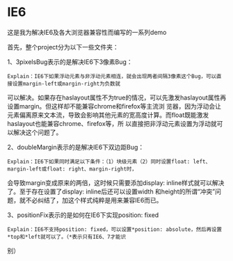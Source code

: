 IE6
===

这是我为解决IE6及各大浏览器兼容性而编写的一系列demo

首先，整个project分为以下一些文件夹：

1、3pixelsBug表示的是解决IE6下3像素Bug：

    Explain：IE6下如果浮动元素与非浮动元素相连，就会出现两者间隔3像素这个Bug，可以直接设置margin-left或margin-right为负数就
可以解决。如果存在haslayout属性不为true的情况，可以先激发haslayout属性再设置margin。但这样却不能兼容chrome和firefox等主流浏
览器，因为浮动会让元素偏离原来文本流，导致会影响其他元素的宽高度计算。而float既能激发haslayout也能兼容chrome、firefox等，所
以直接把非浮动元素设置为浮动就可以解决这个问题了。

2、doubleMargin表示的是解决IE6下双边距Bug：

    Explain：IE6下如果同时满足以下条件：（1）块级元素（2）同时设置float: left、margin-left或float: right、margin-right时，
会导致margin变成原来的两倍，这时候只需要添加display: inline样式就可以解决了。至于存在设置了display: inline后还可以设置width
和height的所谓“冲突”问题，就不必纠结了，加这个样式纯粹是用来兼容IE6而已。

3、positionFix表示的是如何在IE6下实现position: fixed

    Explain：IE6不支持position: fixed，可以设置*position: absolute，然后再设置*top和*left就可以了。（*表示只有IE6、7才能识
别）
